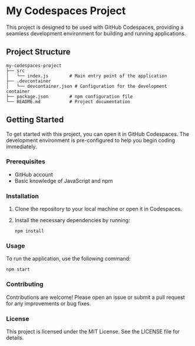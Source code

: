 # My Codespaces Project

This project is designed to be used with GitHub Codespaces, providing a seamless development environment for building and running applications.

## Project Structure

```
my-codespaces-project
├── src
│   └── index.js        # Main entry point of the application
├── .devcontainer
│   └── devcontainer.json # Configuration for the development container
├── package.json        # npm configuration file
└── README.md           # Project documentation
```

## Getting Started

To get started with this project, you can open it in GitHub Codespaces. The development environment is pre-configured to help you begin coding immediately.

### Prerequisites

- GitHub account
- Basic knowledge of JavaScript and npm

### Installation

1. Clone the repository to your local machine or open it in Codespaces.
2. Install the necessary dependencies by running:

   ```
   npm install
   ```

### Usage

To run the application, use the following command:

```
npm start
```

### Contributing

Contributions are welcome! Please open an issue or submit a pull request for any improvements or bug fixes.

### License

This project is licensed under the MIT License. See the LICENSE file for details.